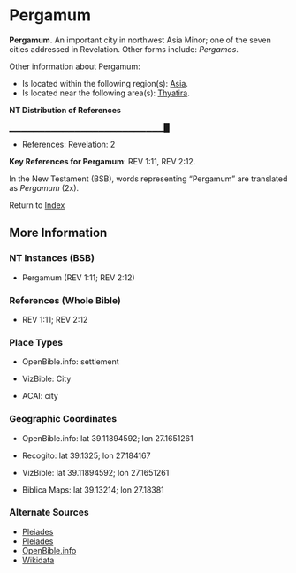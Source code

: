 # Pergamum
**Pergamum**. 
An important city in northwest Asia Minor; one of the seven cities addressed in Revelation. 
Other forms include: 
*Pergamos*. 




Other information about Pergamum:


* Is located within the following region(s): 
[Asia](Asia.md). 
* Is located near the following area(s): 
[Thyatira](Thyatira.md). 


**NT Distribution of References**

▁▁▁▁▁▁▁▁▁▁▁▁▁▁▁▁▁▁▁▁▁▁▁▁▁▁█
* References: Revelation: 2



**Key References for Pergamum**: 
REV 1:11, REV 2:12. 




In the New Testament (BSB), words representing “Pergamum” are translated as 
*Pergamum* (2x). 


Return to [Index](00-Index.md)

## More Information

### NT Instances (BSB)

* Pergamum (REV 1:11; REV 2:12)



### References (Whole Bible)

* REV 1:11; REV 2:12


### Place Types

* OpenBible.info: settlement

* VizBible: City

* ACAI: city



### Geographic Coordinates

* OpenBible.info: lat 39.11894592; lon 27.1651261

* Recogito: lat 39.1325; lon 27.184167

* VizBible: lat 39.11894592; lon 27.1651261

* Biblica Maps: lat 39.13214; lon 27.18381



### Alternate Sources

* [Pleiades](https://pleiades.stoa.org/places/550812)
* [Pleiades](http://pleiades.stoa.org/places/550812)
* [OpenBible.info](https://www.openbible.info/geo/ancient/a75d2c1)
* [Wikidata](http://www.wikidata.org/entity/Q18986)




